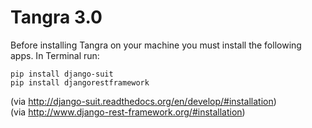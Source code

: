 Tangra 3.0
======

Before installing Tangra on your machine you must install the following apps. In Terminal run:
```
pip install django-suit
pip install djangorestframework
```
(via http://django-suit.readthedocs.org/en/develop/#installation) <br>
(via http://www.django-rest-framework.org/#installation)